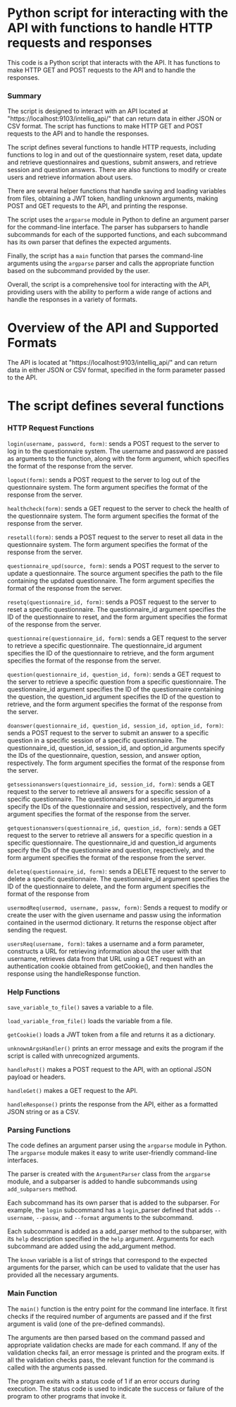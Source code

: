 # Python script for interacting with the API with functions to handle HTTP requests and responses
This code is a Python script that interacts with the API. It has functions to make HTTP GET and POST requests to the API and to handle the responses.

### Summary
The script is designed to interact with an API located at "https://localhost:9103/intelliq_api/" that can return data in either JSON or CSV format. The script has functions to make HTTP GET and POST requests to the API and to handle the responses.

The script defines several functions to handle HTTP requests, including functions to log in and out of the questionnaire system, reset data, update and retrieve questionnaires and questions, submit answers, and retrieve session and question answers. There are also functions to modify or create users and retrieve information about users.

There are several helper functions that handle saving and loading variables from files, obtaining a JWT token, handling unknown arguments, making POST and GET requests to the API, and printing the response.

The script uses the `argparse` module in Python to define an argument parser for the command-line interface. The parser has subparsers to handle subcommands for each of the supported functions, and each subcommand has its own parser that defines the expected arguments.

Finally, the script has a `main` function that parses the command-line arguments using the `argparse` parser and calls the appropriate function based on the subcommand provided by the user.

Overall, the script is a comprehensive tool for interacting with the API, providing users with the ability to perform a wide range of actions and handle the responses in a variety of formats.

# Overview of the API and Supported Formats
The API is located at "https://localhost:9103/intelliq_api/" and can return data in either JSON or CSV format, specified in the form parameter passed to the API.

# The script defines several functions
### HTTP Request Functions
`login(username, password, form)`: sends a POST request to the server to log in to the questionnaire system. The username and password are passed as arguments to the function, along with the form argument, which specifies the format of the response from the server.

`logout(form)`: sends a POST request to the server to log out of the questionnaire system. The form argument specifies the format of the response from the server.

`healthcheck(form)`: sends a GET request to the server to check the health of the questionnaire system. The form argument specifies the format of the response from the server.

`resetall(form)`: sends a POST request to the server to reset all data in the questionnaire system. The form argument specifies the format of the response from the server.

`questionnaire_upd(source, form)`: sends a POST request to the server to update a questionnaire. The source argument specifies the path to the file containing the updated questionnaire. The form argument specifies the format of the response from the server.

`resetq(questionnaire_id, form)`: sends a POST request to the server to reset a specific questionnaire. The questionnaire_id argument specifies the ID of the questionnaire to reset, and the form argument specifies the format of the response from the server.

`questionnaire(questionnaire_id, form)`: sends a GET request to the server to retrieve a specific questionnaire. The questionnaire_id argument specifies the ID of the questionnaire to retrieve, and the form argument specifies the format of the response from the server.

`question(questionnaire_id, question_id, form)`: sends a GET request to the server to retrieve a specific question from a specific questionnaire. The questionnaire\_id argument specifies the ID of the questionnaire containing the question, the question\_id argument specifies the ID of the question to retrieve, and the form argument specifies the format of the response from the server.

`doanswer(questionnaire_id, question_id, session_id, option_id, form)`: sends a POST request to the server to submit an answer to a specific question in a specific session of a specific questionnaire. The questionnaire\_id, question\_id, session\_id, and option\_id arguments specify the IDs of the questionnaire, question, session, and answer option, respectively. The form argument specifies the format of the response from the server.

`getsessionanswers(questionnaire_id, session_id, form)`: sends a GET request to the server to retrieve all answers for a specific session of a specific questionnaire. The questionnaire\_id and session\_id arguments specify the IDs of the questionnaire and session, respectively, and the form argument specifies the format of the response from the server.

`getquestionanswers(questionnaire_id, question_id, form)`: sends a GET request to the server to retrieve all answers for a specific question in a specific questionnaire. The questionnaire\_id and question\_id arguments specify the IDs of the questionnaire and question, respectively, and the form argument specifies the format of the response from the server.

`deleteq(questionnaire_id, form)`: sends a DELETE request to the server to delete a specific questionnaire. The questionnaire_id argument specifies the ID of the questionnaire to delete, and the form argument specifies the format of the response from

`usermodReq(usermod, username, passw, form)`: Sends a request to modify or create the user with the given username and passw using the information contained in the usermod dictionary. It returns the response object after sending the request.

`usersReq(username, form)`: takes a username and a form parameter, constructs a URL for retrieving information about the user with that username, retrieves data from that URL using a GET request with an authentication cookie obtained from getCookie(), and then handles the response using the handleResponse function.

### Help Functions
`save_variable_to_file()` saves a variable to a file.

`load_variable_from_file()` loads the variable from a file.

`getCookie()` loads a JWT token from a file and returns it as a dictionary.

`unknownArgsHandler()` prints an error message and exits the program if the script is called with unrecognized arguments.

`handlePost()` makes a POST request to the API, with an optional JSON payload or headers.

`handleGet()` makes a GET request to the API.

`handleResponse()` prints the response from the API, either as a formatted JSON string or as a CSV.

### Parsing Functions
The code defines an argument parser using the `argparse` module in Python. The `argparse` module makes it easy to write user-friendly command-line interfaces.

The parser is created with the `ArgumentParser` class from the `argparse` module, and a subparser is added to handle subcommands using `add_subparsers` method.

Each subcommand has its own parser that is added to the subparser. For example, the `login` subcommand has a `login`_parser defined that adds `--username`, `--passw`, and `--format` arguments to the subcommand.

Each subcommand is added as a add_parser method to the subparser, with its `help` description specified in the `help` argument. Arguments for each subcommand are added using the add_argument method.

The `known` variable is a list of strings that correspond to the expected arguments for the parser, which can be used to validate that the user has provided all the necessary arguments.

### Main Function
The `main()` function is the entry point for the command line interface. It first checks if the required number of arguments are passed and if the first argument is valid (one of the pre-defined commands).

The arguments are then parsed based on the command passed and appropriate validation checks are made for each command. If any of the validation checks fail, an error message is printed and the program exits. If all the validation checks pass, the relevant function for the command is called with the arguments passed.

The program exits with a status code of 1 if an error occurs during execution. The status code is used to indicate the success or failure of the program to other programs that invoke it.